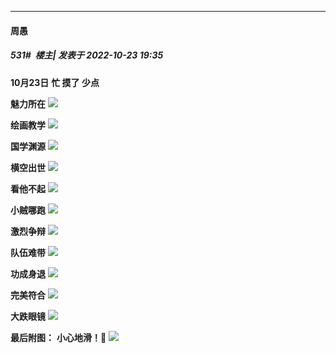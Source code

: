 

*****

####  周愚  
##### 531#         楼主| 发表于 2022-10-23 19:35

<strong>10月23日</strong>
<strong>忙 摸了 少点</strong>

<strong>魅力所在</strong>
<strong><img src="https://p.sda1.dev/7/9c1f6e348b467dcaf0f355ef884db4f1/yande.png" referrerpolicy="no-referrer"></strong>

<strong>绘画教学</strong>
<strong><img src="https://p.sda1.dev/7/029e958b2d15091bbeb0227b2f90a627/amogus.gif" referrerpolicy="no-referrer"></strong>

<strong>国学渊源</strong>
<strong><img src="https://p.sda1.dev/7/1ce26add9b11161cbc56b867c0eafc42/escalate.png" referrerpolicy="no-referrer"></strong>

<strong>横空出世</strong>
<strong><img src="https://p.sda1.dev/7/90e844b8bda2601135db3b022ee30076/liz.jpg" referrerpolicy="no-referrer"></strong>

<strong>看他不起</strong>
<strong><img src="https://p.sda1.dev/7/6c2976ca5bbe76e1362ec14cbb91c6ea/feye.png" referrerpolicy="no-referrer"></strong>

<strong>小贼哪跑</strong>
<strong><img src="https://p.sda1.dev/7/adc5c90029663af6e368f1897c4ba945/parrot.gif" referrerpolicy="no-referrer"></strong>

<strong>激烈争辩</strong>
<strong><img src="https://p.sda1.dev/7/aa4a31409f22aadad6145a44149c89fe/panty.png" referrerpolicy="no-referrer"></strong>

<strong>队伍难带</strong>
<strong><img src="https://p.sda1.dev/7/1adad8460145e067dae360446fb8b78f/rocket.jpg" referrerpolicy="no-referrer"></strong>

<strong>功成身退</strong>
<strong><img src="https://p.sda1.dev/7/40e1579e00ceb7fe7dc6ee25053a1d36/truss.png" referrerpolicy="no-referrer"></strong>

<strong>完美符合</strong>
<strong><img src="https://p.sda1.dev/7/6a61382abcac3fe505e2588af0b09bd3/seal.png" referrerpolicy="no-referrer"></strong>

<strong>大跌眼镜</strong>
<strong><img src="https://p.sda1.dev/7/42cd60b605806ae1e4c29ec2ff1c735f/bayo.png" referrerpolicy="no-referrer"></strong>

<strong>最后附图：</strong>
<strong>小心地滑！</strong><strong>🐖</strong>
<strong><img src="https://p.sda1.dev/7/978d74f8e0de3881361cb82ecf23587e/slide.gif" referrerpolicy="no-referrer"></strong>

